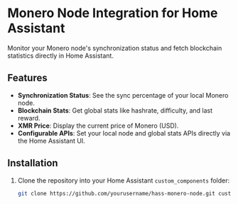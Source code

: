 # Monero Node Integration for Home Assistant

Monitor your Monero node's synchronization status and fetch blockchain statistics directly in Home Assistant.  

## Features  
- **Synchronization Status**: See the sync percentage of your local Monero node.  
- **Blockchain Stats**: Get global stats like hashrate, difficulty, and last reward.  
- **XMR Price**: Display the current price of Monero (USD).  
- **Configurable APIs**: Set your local node and global stats APIs directly via the Home Assistant UI.  

## Installation  

1. Clone the repository into your Home Assistant `custom_components` folder:  
   ```bash
   git clone https://github.com/yourusername/hass-monero-node.git custom_components/monero_node